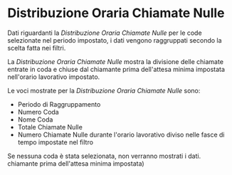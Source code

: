 # Distribuzione Oraria Chiamate Nulle 

Dati riguardanti la *Distribuzione Oraria Chiamate Nulle* per le code
selezionate nel periodo impostato, i dati vengono raggruppati secondo
la scelta fatta nei filtri.

La *Distribuzione Oraria Chiamate Nulle* mostra la divisione delle
chiamate entrate in coda e chiuse dal chiamante prima dell'attesa 
minima impostata nell'orario lavorativo impostato.

Le voci mostrate per la *Distribuzione Oraria Chiamate Nulle* sono:

- Periodo di Raggruppamento
- Numero Coda
- Nome Coda
- Totale Chiamate Nulle
- Numero Chiamate Nulle durante l'orario lavorativo diviso nelle
fasce di tempo impostate nel filtro

Se nessuna coda è stata selezionata, non verranno mostrati i dati.
chiamante prima dell'attesa minima impostata)

